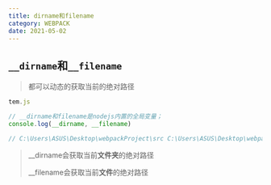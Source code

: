 ```yaml
---
title: dirname和filename
category: WEBPACK
date: 2021-05-02
---
```


## `__dirname`和`__filename`

> 都可以动态的获取当前的绝对路径

```js
tem.js

// __dirname和filename是nodejs内置的全局变量；
console.log(__dirname, __filename)

// C:\Users\ASUS\Desktop\webpackProject\src C:\Users\ASUS\Desktop\webpackProject\src\tem.js
```

> __dirname会获取当前**文件夹**的绝对路径
>
> __filename会获取当前**文件**的绝对路径